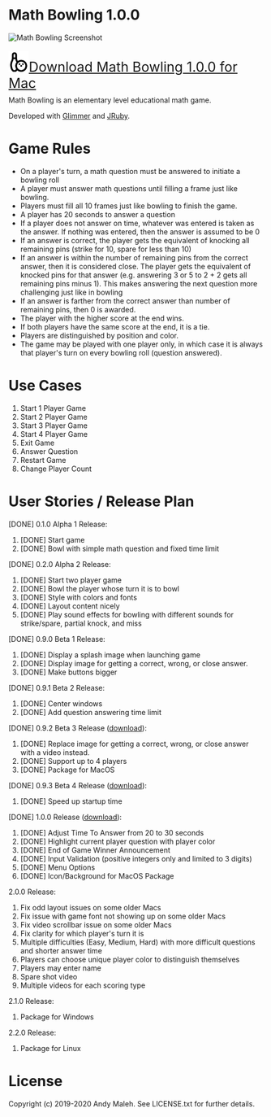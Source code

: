 # Math Bowling 1.0.0

![Math Bowling Screenshot](https://raw.githubusercontent.com/AndyObtiva/MathBowling/master/images/Math-Bowling-Screenshot.png)

<span style="font-size: 1.9em; position: relative; top: 5px">[<img alt="Math Bowling Logo" src="images/math-bowling-logo.png" width="40" />Download Math Bowling 1.0.0 for Mac](https://1drv.ms/u/s!As1vHoYfypJ0gZdcxapMZPTQIWKRYA?e=J4sWjN)</span>

Math Bowling is an elementary level educational math game.

Developed with [Glimmer](https://github.com/AndyObtiva/Glimmer) and [JRuby](https://www.jruby.org/).

# Game Rules

- On a player's turn, a math question must be answered to initiate a bowling roll
- A player must answer math questions until filling a frame just like bowling.
- Players must fill all 10 frames just like bowling to finish the game.
- A player has 20 seconds to answer a question
- If a player does not answer on time, whatever was entered is taken as the answer. If nothing was entered, then the answer is assumed to be 0
- If an answer is correct, the player gets the equivalent of knocking all remaining pins (strike for 10, spare for less than 10)
- If an answer is within the number of remaining pins from the correct answer, then it is considered close. The player gets the equivalent of knocked pins for that answer (e.g. answering 3 or 5 to 2 + 2 gets all remaining pins minus 1). This makes answering the next question more challenging just like in bowling
- If an answer is farther from the correct answer than number of remaining pins, then 0 is awarded.
- The player with the higher score at the end wins.
- If both players have the same score at the end, it is a tie.
- Players are distinguished by position and color.
- The game may be played with one player only, in which case it is always that player's turn on every bowling roll (question answered).

# Use Cases

1. Start 1 Player Game
1. Start 2 Player Game
1. Start 3 Player Game
1. Start 4 Player Game
1. Exit Game
1. Answer Question
1. Restart Game
1. Change Player Count

# User Stories / Release Plan

[DONE] 0.1.0 Alpha 1 Release:

1. [DONE] Start game
1. [DONE] Bowl with simple math question and fixed time limit

[DONE] 0.2.0 Alpha 2 Release:

1. [DONE] Start two player game
1. [DONE] Bowl the player whose turn it is to bowl
1. [DONE] Style with colors and fonts
1. [DONE] Layout content nicely
1. [DONE] Play sound effects for bowling with different sounds for strike/spare, partial knock, and miss

[DONE] 0.9.0 Beta 1 Release:

1. [DONE] Display a splash image when launching game
1. [DONE] Display image for getting a correct, wrong, or close answer.
1. [DONE] Make buttons bigger

[DONE] 0.9.1 Beta 2 Release:

1. [DONE] Center windows
1. [DONE] Add question answering time limit

[DONE] 0.9.2 Beta 3 Release ([download](https://1drv.ms/u/s!As1vHoYfypJ0gZcDaUq46wxUD1eSoA?e=2ccsHF)):

1. [DONE] Replace image for getting a correct, wrong, or close answer with a video instead.
1. [DONE] Support up to 4 players
1. [DONE] Package for MacOS

[DONE] 0.9.3 Beta 4 Release ([download](https://1drv.ms/u/s!As1vHoYfypJ0gZcGiiaAgr2ywcNisw?e=z1dBIm)):

1. [DONE] Speed up startup time

[DONE] 1.0.0 Release ([download](https://1drv.ms/u/s!As1vHoYfypJ0gZdcxapMZPTQIWKRYA?e=J4sWjN)):

1. [DONE] Adjust Time To Answer from 20 to 30 seconds
1. [DONE] Highlight current player question with player color
1. [DONE] End of Game Winner Announcement
1. [DONE] Input Validation (positive integers only and limited to 3 digits)
1. [DONE] Menu Options
1. [DONE] Icon/Background for MacOS Package

2.0.0 Release:

1. Fix odd layout issues on some older Macs
1. Fix issue with game font not showing up on some older Macs
1. Fix video scrollbar issue on some older Macs
1. Fix clarity for which player's turn it is
1. Multiple difficulties (Easy, Medium, Hard) with more difficult questions and shorter answer time
1. Players can choose unique player color to distinguish themselves
1. Players may enter name
1. Spare shot video
1. Multiple videos for each scoring type

2.1.0 Release:

1. Package for Windows

2.2.0 Release:

1. Package for Linux

# License

Copyright (c) 2019-2020 Andy Maleh. See LICENSE.txt for further details.
